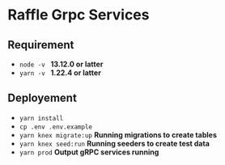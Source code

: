 # Raffle Grpc Services

## Requirement
* ```node -v ``` **13.12.0 or latter**
* ```yarn -v ``` **1.22.4 or latter**

## Deployement
* ``` yarn install ```
* ``` cp .env .env.example ```
* ``` yarn knex migrate:up ``` **Running migrations to create tables**
* ``` yarn knex seed:run ``` **Running seeders to create test data**
* ```yarn prod``` **Output gRPC services running**
